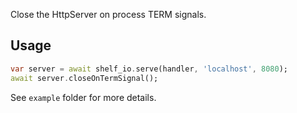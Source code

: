 <!--
This README describes the package. If you publish this package to pub.dev,
this README's contents appear on the landing page for your package.

For information about how to write a good package README, see the guide for
[writing package pages](https://dart.dev/guides/libraries/writing-package-pages).

For general information about developing packages, see the Dart guide for
[creating packages](https://dart.dev/guides/libraries/create-library-packages)
and the Flutter guide for
[developing packages and plugins](https://flutter.dev/developing-packages).
-->

Close the HttpServer on process TERM signals.

## Usage

```dart
var server = await shelf_io.serve(handler, 'localhost', 8080);
await server.closeOnTermSignal();
```

See `example` folder for more details.
